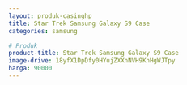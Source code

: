 ```yaml
---
layout: produk-casinghp
title: Star Trek Samsung Galaxy S9 Case
categories: samsung

# Produk
product-title: Star Trek Samsung Galaxy S9 Case
image-drive: 18yfX1DpDfy0HYujZXXnNVH9KnHgWJTpy
harga: 90000
---
```

